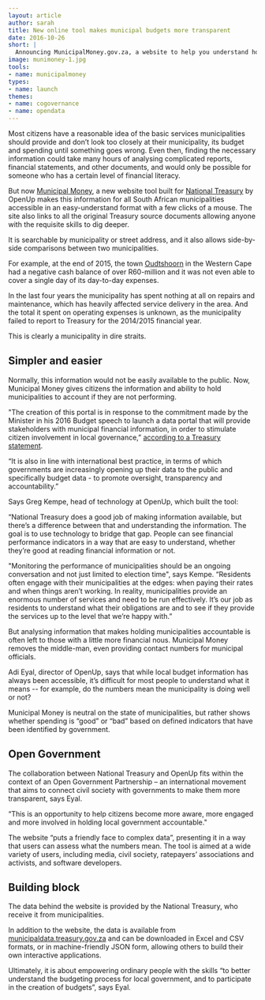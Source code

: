 ```yaml
---
layout: article
author: sarah
title: New online tool makes municipal budgets more transparent
date: 2016-10-26
short: |
  Announcing MunicipalMoney.gov.za, a website to help you understand how well your municipality is spending your money.
image: munimoney-1.jpg
tools:
- name: municipalmoney
types:
- name: launch
themes:
- name: cogovernance
- name: opendata
---
```


Most citizens have a reasonable idea of the basic services municipalities should provide and don’t look too closely at their municipality, its budget and spending until something goes wrong. Even then, finding the necessary information could take many hours of analysing complicated reports, financial statements, and other documents, and would only be possible for someone who has a certain level of financial literacy.

But now [Municipal Money](https://municipalmoney.gov.za), a new website tool built for [National Treasury](http://www.treasury.gov.za/) by OpenUp makes this information for all South African municipalities accessible in an easy-understand format with a few clicks of a mouse. The site also links to all the original Treasury source documents allowing anyone with the requisite skills to dig deeper.

It is searchable by municipality or street address, and it also allows side-by-side comparisons between two municipalities.

For example, at the end of 2015, the town [Oudtshoorn](https://municipalmoney.gov.za/profiles/municipality-WC045-oudtshoorn/) in the Western Cape had a negative cash balance of over R60-million and it was not even able to cover a single day of its day-to-day expenses.

In the last four years the municipality has spent nothing at all on repairs and maintenance, which has heavily affected service delivery in the area. And the total it spent on operating expenses is unknown, as the municipality failed to report to Treasury for the 2014/2015 financial year.

This is clearly a municipality in dire straits.

## Simpler and easier

Normally, this information would not be easily available to the public. Now, Municipal Money gives citizens the information and ability to hold municipalities to account if they are not performing.  

"The creation of this portal is in response to the commitment made by the Minister in his 2016 Budget speech to launch a data portal that will provide stakeholders with municipal financial information, in order to stimulate citizen involvement in local governance,” [according to a Treasury statement](http://www.gov.za/speeches/treasury-launches-open-local-government-financial-data-portal-%E2%80%93-%E2%80%9Cmunicipal-money%E2%80%9D-26-oct).

“It is also in line with international best practice, in terms of which governments are increasingly opening up their data to the public and specifically budget data - to promote oversight, transparency and accountability.”

Says Greg Kempe, head of technology at OpenUp, which built the tool:

“National Treasury does a good job of making information available, but there’s a difference between that and understanding the information. The goal is to use technology to bridge that gap. People can see financial performance indicators in a way that are easy to understand, whether they’re good at reading financial information or not.

"Monitoring the performance of municipalities should be an ongoing conversation and not just limited to election time", says Kempe. “Residents often engage with their municipalities at the edges: when paying their rates and when things aren’t working. In reality, municipalities provide an enormous number of services and need to be run effectively. It’s our job as residents to understand what their obligations are and to see if they provide the services up to the level that we’re happy with.”

But analysing information that makes holding municipalities accountable is often left to those with a little more financial nous. Municipal Money removes the middle-man, even providing contact numbers for municipal officials.

Adi Eyal, director of OpenUp, says that while local budget information has always been accessible, it’s difficult for most people to understand what it means -- for example, do the numbers mean the municipality is doing well or not?

Municipal Money is neutral on the state of municipalities, but rather shows whether spending is “good” or “bad” based on defined indicators that have been identified by government.

## Open Government

The collaboration between National Treasury and OpenUp fits within the context of an Open Government Partnership – an international movement that aims to connect civil society with governments to make them more transparent, says Eyal.

“This is an opportunity to help citizens become more aware, more engaged and more involved in holding local government accountable." 

The website “puts a friendly face to complex data”, presenting it in a way that users can assess what the numbers mean.
The tool is aimed at a wide variety of users, including media, civil society, ratepayers’ associations and activists, and software developers.

## Building block

The data behind the website is provided by the National Treasury, who receive it from municipalities.

In addition to the website, the data is available from [municipaldata.treasury.gov.za](https://municipaldata.treasury.gov.za/) and can be downloaded in Excel and CSV formats, or in machine-friendly JSON form, allowing others to build their own interactive applications.

Ultimately, it is about empowering ordinary people with the skills “to better understand the budgeting process for local government, and to participate in the creation of budgets”, says Eyal.
